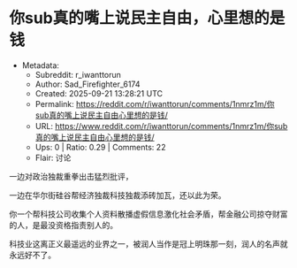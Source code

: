 # 你sub真的嘴上说民主自由，心里想的是钱

- Metadata:
  - Subreddit: r_iwanttorun
  - Author: Sad_Firefighter_6174
  - Created: 2025-09-21 13:28:21 UTC
  - Permalink: https://reddit.com/r/iwanttorun/comments/1nmrz1m/你sub真的嘴上说民主自由心里想的是钱/
  - URL: https://www.reddit.com/r/iwanttorun/comments/1nmrz1m/你sub真的嘴上说民主自由心里想的是钱/
  - Ups: 0 | Ratio: 0.29 | Comments: 22
  - Flair: 讨论


一边对政治独裁重拳出击猛烈批评，

一边在华尔街硅谷帮经济独裁科技独裁添砖加瓦，还以此为荣。

你一个帮科技公司收集个人资料散播虚假信息激化社会矛盾，帮金融公司掠夺财富的人，是最没资格指责别人的。

科技业这离正义最遥远的业界之一，被润人当作是冠上明珠那一刻，润人的名声就永远好不了。

